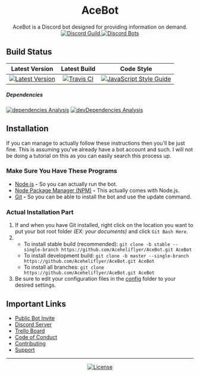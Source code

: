 <div align="center">
  <h1 align="center"><b>AceBot</b></h1>
  AceBot is a Discord bot designed for providing information on demand.<br />
  <a href="https://discord.gg/8QebTbk" title="Discord Guild">
    <img src="https://discordapp.com/api/guilds/374405739382439947/embed.png?style=shield" alt="Discord Guild" />
  </a>
  <a href="https://discordbots.org/bot/253254587341996032" title="Discord Bots">
    <img src="https://discordbots.org/api/widget/servers/253254587341996032.svg" alt="Discord Bots" />
  </a>
</div>

## Build Status
|                                                                                         Latest Version                                                                                        |                                                                 Latest Build                                                                 |                                                                           Code Style                                                                           |
|:---------------------------------------------------------------------------------------------------------------------------------------------------------------------------------------------:|:--------------------------------------------------------------------------------------------------------------------------------------------:|:--------------------------------------------------------------------------------------------------------------------------------------------------------------:|
| [![Latest Version](https://img.shields.io/github/package-json/v/Aceheliflyer/AceBot.svg?colorB=green&style=flat-square)](https://github.com/Aceheliflyer/AceBot/commit/master "Latest Version") | [![Travis CI](https://img.shields.io/travis/Aceheliflyer/AceBot.svg?style=flat-square)](https://travis-ci.org/Aceheliflyer/AceBot "Travis CI") | [![JavaScript Style Guide](https://img.shields.io/badge/code_style-standard-brightgreen.svg?style=flat-square)](https://standardjs.com "JavaScript Style Guide") |

##### Dependencies
[![dependencies Analysis](https://img.shields.io/david/Aceheliflyer/AceBot.svg?style=flat-square)](https://david-dm.org/Aceheliflyer/AceBot "dependencies Analysis")
[![devDependencies Analysis](https://img.shields.io/david/dev/Aceheliflyer/AceBot.svg?style=flat-square)](https://david-dm.org/Aceheliflyer/AceBot?type=dev "devDependencies Analysis")

## Installation
If you can manage to actually follow these instructions then you'll be just fine. This is assuming you've already have a bot account and such. I will not be doing a tutorial on this as you can easily search this process up.

### Make Sure You Have These Programs
- [Node.js](https://nodejs.org/en/download/current "Node.js") **-** So you can actually run the bot.
- [Node Package Manager (NPM)](https://npmjs.com "NPM") **-** This actually comes with Node.js.
- [Git](https://git-scm.com/download "Git SCM") **-** So you can be able to install the bot and use the update command.

### Actual Installation Part
1. If and when you have Git installed, right click on the location you want to put your bot root folder _(EX: your documents)_ and click `Git Bash Here`.
2. - To install stable build (recommended): `git clone -b stable --single-branch https://github.com/Aceheliflyer/AceBot.git AceBot`
   - To install development build: `git clone -b master --single-branch https://github.com/Aceheliflyer/AceBot.git AceBot`
   - To install all branches: `git clone https://github.com/Aceheliflyer/AceBot.git AceBot`
3. Be sure to edit your configuration files in the [config](https://github.com/Aceheliflyer/AceBot/blob/master/config "Configuration") folder to your desired settings.

## Important Links
- [Public Bot Invite](https://discordapp.com/oauth2/authorize?client_id=253254587341996032&permissions=0&scope=bot "Public Bot Invite")
- [Discord Server](https://discord.gg/8QebTbk "Discord Server")
- [Trello Board](https://trello.com/b/YU3307Hi "Trello Board")
- [Code of Conduct](https://github.com/Aceheliflyer/AceBot/blob/master/.github/CODE_OF_CONDUCT.md "Code of Conduct")
- [Contributing](https://github.com/Aceheliflyer/AceBot/blob/master/.github/CONTRIBUTING.md "Contributing")
- [Support](https://github.com/Aceheliflyer/AceBot/blob/master/.github/SUPPORT.md "Support")

---

<p align="center">
  <a href="https://github.com/Aceheliflyer/AceBot/blob/master/LICENSE.txt" title="License">
    <img src="https://img.shields.io/github/license/Aceheliflyer/AceBot.svg?style=for-the-badge" alt="License">
  </a>
</p>

